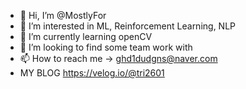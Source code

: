 - 👋 Hi, I’m @MostlyFor
- 👀 I’m interested in ML, Reinforcement Learning, NLP
- 🌱 I’m currently learning openCV
- 💞️ I’m looking to find some team work with
- 📫 How to reach me -> ghd1dudgns@naver.com
- MY BLOG
https://velog.io/@tri2601

<!---
MostlyFor/MostlyFor is a ✨ special ✨ repository because its `README.md` (this file) appears on your GitHub profile.
You can click the Preview link to take a look at your changes.
--->
